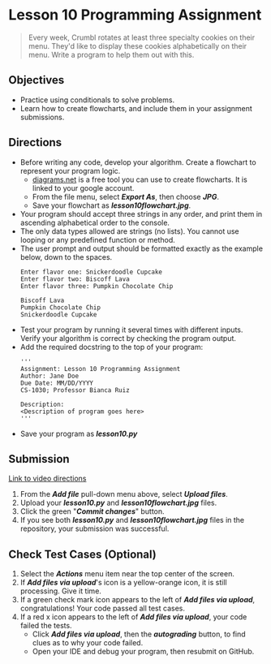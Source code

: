 # Lesson 10 Programming Assignment

> Every week, Crumbl rotates at least three specialty cookies on their menu. They'd like to display these cookies alphabetically on their menu. Write a program to help them out with this.

## Objectives
- Practice using conditionals to solve problems.
- Learn how to create flowcharts, and include them in your assignment submissions.

## Directions
- Before writing any code, develop your algorithm. Create a flowchart to represent your program logic.
    - [diagrams.net](https://app.diagrams.net/) is a free tool you can use to create flowcharts. It is linked to your google account.
    - From the file menu, select ***Export As***, then choose ***JPG***.
    - Save your flowchart as ***lesson10flowchart.jpg***.
- Your program should accept three strings in any order, and print them in ascending alphabetical order to the console. 
- The only data types allowed are strings (no lists). You cannot use looping or any predefined function or method.
- The user prompt and output should be formatted exactly as the example below, down to the spaces.
  ```
  Enter flavor one: Snickerdoodle Cupcake
  Enter flavor two: Biscoff Lava
  Enter flavor three: Pumpkin Chocolate Chip

  Biscoff Lava
  Pumpkin Chocolate Chip
  Snickerdoodle Cupcake
  ```
- Test your program by running it several times with different inputs. Verify your algorithm is correct by checking the program output.
- Add the required docstring to the top of your program:
  ```
  '''
  Assignment: Lesson 10 Programming Assignment
  Author: Jane Doe
  Due Date: MM/DD/YYYY
  CS-1030; Professor Bianca Ruiz

  Description:
  <Description of program goes here>
  '''
  ```
- Save your program as ***lesson10.py***
## Submission
[Link to video directions](https://web.microsoftstream.com/video/28c07f3f-c012-48c1-bcc3-c807c98728cc)
1. From the ***Add file*** pull-down menu above, select ***Upload files***.
2. Upload your ***lesson10.py*** and ***lesson10flowchart.jpg*** files.
3. Click the green "***Commit changes***" button.
4. If you see both ***lesson10.py*** and ***lesson10flowchart.jpg*** files in the repository, your submission was successful.
## Check Test Cases (Optional)
1. Select the ***Actions*** menu item near the top center of the screen.
2. If ***Add files via upload***'s icon is a yellow-orange icon, it is still processing. Give it time.
3. If a green check mark icon appears to the left of ***Add files via upload***, congratulations! Your code passed all test cases.
4. If a red x icon appears to the left of ***Add files via upload***, your code failed the tests. 
    - Click ***Add files via upload***, then the ***autograding*** button, to find clues as to why your code failed. 
    - Open your IDE and debug your program, then resubmit on GitHub.
